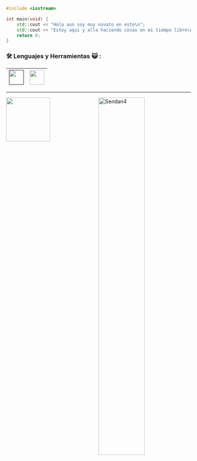 ```cpp
#include <iostream>

int main(void) {
    std::cout << "Hola aun soy muy novato en esto\n";
    std::cout << "Estoy aqui y alla haciendo cosas en mi tiempo libre\n";
    return 0;
}
```

<!--Grupo de Lenguajes y herramientas-->
### 🛠️ Lenguajes y Herramientas 😺 :
| <a href = ""><img src = "css3.avif" width = "40" height = "auto"></a> | <a href = "https://github.com/Sendan4/448L/blob/main/alp.webm?raw=true"><img src = "c++.avif" width = "40" height = "auto"></a> |
| ----------- | ----------- |

<!--| <a href = ""><img src = "rustacean-flat-happy.svg" width = "95" height = "auto"></a> -->
<!-- Aregare Rust en cuanto empieze a aprenderlo -->

<hr>


<a href = "https://raw.githubusercontent.com/Sendan4/Sendan4/main/Kapi%20bruh.avif">
<p><img src="https://readme-stats.delivery-klad.vercel.app/api/top-langs?username=Sendan4&show_icons=true&theme=dark&hide_border=true&locale=es&layout=compact" alt="Sendan4" width = "50%" height = "auto" align = "right"/></p>
</a>

<!-- Riolu -->
<a href= "https://raw.githubusercontent.com/448L/448L/main/Kapi%20bruh.avif">
  <img src = "ac148350-6bb2-4595-9ff6-f5b127a539d9.gif" width = "120" height = "auto" align = "left"/>
</a>

<!-- No se vale ver los enlaces en el repositorio, arruinaras la sorpresa -->

